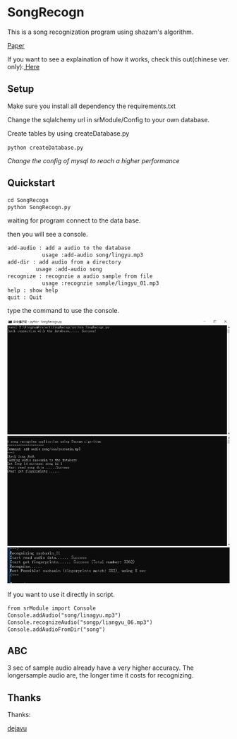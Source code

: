 SongRecogn
==========

This is a song recognization program using shazam's algorithm.

[Paper](http://www.ee.columbia.edu/~dpwe/papers/Wang03-shazam.pdf)

If you want to see a explaination of how it works, check this out(chinese ver. only):[
Here](https://www.bilibili.com/read/readlist/rl54978)


## Setup
Make sure you install all dependency the requirements.txt

Change the sqlalchemy url in srModule/Config to your own database.

Create tables by using createDatabase.py

`python createDatabase.py`

*Change the config of mysql to reach a higher performance*

## Quickstart
```
cd SongRecogn
python SongRecogn.py
```

waiting for program connect to the data base.

then you will see a console.

```
add-audio : add a audio to the database
           usage :add-audio song/lingyu.mp3
add-dir : add audio from a directory
         usage :add-audio song
recognize : recognzie a audio sample from file
           usage :recognzie sample/lingyu_01.mp3
help : show help
quit : Quit
```

type the command to use the console.

![open console](plot/c2.JPG)
![add song](plot/c6.JPG)
![recognzie](plot/c10.JPG)

If you want to use it directly in script.

```
from srModule import Console
Console.addAudio("song/linagyu.mp3")
Console.recognizeAudio("songp/liangyu_06.mp3")
Console.addAudioFromDir("song")
```

## ABC
3 sec of sample audio already have a very higher accuracy.
The longersample audio are, the longer time it costs for recognizing.


## Thanks

Thanks:

[dejavu](https://github.com/worldveil/dejavu)